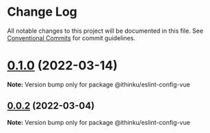 # Change Log

All notable changes to this project will be documented in this file.
See [Conventional Commits](https://conventionalcommits.org) for commit guidelines.

# [0.1.0](https://github.com/Protagonistss/huangshan/compare/v0.0.2...v0.1.0) (2022-03-14)

**Note:** Version bump only for package @ithinku/eslint-config-vue





## [0.0.2](https://github.com/Protagonistss/huangshan/compare/v0.0.1...v0.0.2) (2022-03-04)

**Note:** Version bump only for package @ithinku/eslint-config-vue
